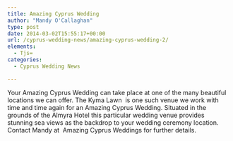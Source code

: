 ```yaml
---
title: Amazing Cyprus Wedding
author: "Mandy O'Callaghan"
type: post
date: 2014-03-02T15:55:17+00:00
url: /cyprus-wedding-news/amazing-cyprus-wedding-2/
elements:
  - Tjs=
categories:
  - Cyprus Wedding News

---
```

Your Amazing Cyprus Wedding can take place at one of the many beautiful locations we can offer. The Kyma Lawn  is one such venue we work with time and time again for an Amazing Cyprus Wedding. Situated in the grounds of the Almyra Hotel this particular wedding venue provides stunning sea views as the backdrop to your wedding ceremony location. Contact Mandy at  Amazing Cyprus Weddings for further details.

&nbsp;